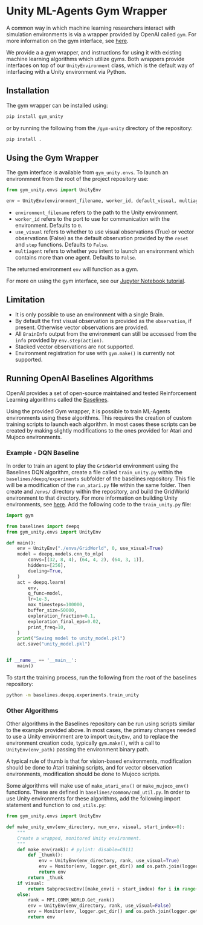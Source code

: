 # Unity ML-Agents Gym Wrapper

A common way in which machine learning researchers interact with simulation
environments is via a wrapper provided by OpenAI called `gym`. For more
information on the gym interface, see [here](https://github.com/openai/gym).

We provide a a gym wrapper, and instructions for using it with existing machine
learning algorithms which utilize gyms. Both wrappers provide interfaces on top
of our `UnityEnvironment` class, which is the default way of interfacing with a
Unity environment via Python.

## Installation

The gym wrapper can be installed using:

```sh
pip install gym_unity
```

or by running the following from the `/gym-unity` directory of the repository:

```sh
pip install .
```

## Using the Gym Wrapper

The gym interface is available from `gym_unity.envs`. To launch an environmnent
from the root of the project repository use:

```python
from gym_unity.envs import UnityEnv

env = UnityEnv(environment_filename, worker_id, default_visual, multiagent)
```

* `environment_filename` refers to the path to the Unity environment.
* `worker_id` refers to the port to use for communication with the environment.
  Defaults to `0`.
* `use_visual` refers to whether to use visual observations (True) or vector
  observations (False) as the default observation provided by the `reset` and
  `step` functions. Defaults to `False`.
* `multiagent` refers to whether you intent to launch an environment which
  contains more than one agent. Defaults to `False`.

The returned environment `env` will function as a gym.

For more on using the gym interface, see our
[Jupyter Notebook tutorial](../notebooks/getting-started-gym.ipynb).

## Limitation

* It is only possible to use an environment with a single Brain.
* By default the first visual observation is provided as the `observation`, if
  present. Otherwise vector observations are provided.
* All `BrainInfo` output from the environment can still be accessed from the
  `info` provided by `env.step(action)`.
* Stacked vector observations are not supported.
* Environment registration for use with `gym.make()` is currently not supported.

## Running OpenAI Baselines Algorithms

OpenAI provides a set of open-source maintained and tested Reinforcement
Learning algorithms called the [Baselines](https://github.com/openai/baselines).

Using the provided Gym wrapper, it is possible to train ML-Agents environments
using these algorithms. This requires the creation of custom training scripts to
launch each algorithm. In most cases these scripts can be created by making
slightly modifications to the ones provided for Atari and Mujoco environments.

### Example - DQN Baseline

In order to train an agent to play the `GridWorld` environment using the
Baselines DQN algorithm, create a file called `train_unity.py` within the
`baselines/deepq/experiments` subfolder of the baselines repository. This file
will be a modification of the `run_atari.py` file within the same folder. Then
create and `/envs/` directory within the repository, and build the GridWorld
environment to that directory. For more information on building Unity
environments, see [here](../docs/Learning-Environment-Executable.md). Add the
following code to the `train_unity.py` file:

```python
import gym

from baselines import deepq
from gym_unity.envs import UnityEnv

def main():
    env = UnityEnv("./envs/GridWorld", 0, use_visual=True)
    model = deepq.models.cnn_to_mlp(
        convs=[(32, 8, 4), (64, 4, 2), (64, 3, 1)],
        hiddens=[256],
        dueling=True,
    )
    act = deepq.learn(
        env,
        q_func=model,
        lr=1e-3,
        max_timesteps=100000,
        buffer_size=50000,
        exploration_fraction=0.1,
        exploration_final_eps=0.02,
        print_freq=10,
    )
    print("Saving model to unity_model.pkl")
    act.save("unity_model.pkl")


if __name__ == '__main__':
    main()
```

To start the training process, run the following from the root of the baselines
repository:

```sh
python -m baselines.deepq.experiments.train_unity
```

### Other Algorithms

Other algorithms in the Baselines repository can be run using scripts similar to
the example provided above. In most cases, the primary changes needed to use a
Unity environment are to import `UnityEnv`, and to replace the environment
creation code, typically `gym.make()`, with a call to `UnityEnv(env_path)`
passing the environment binary path.

A typical rule of thumb is that for vision-based environments, modification
should be done to Atari training scripts, and for vector observation
environments, modification should be done to Mujoco scripts.

Some algorithms will make use of `make_atari_env()` or `make_mujoco_env()`
functions. These are defined in `baselines/common/cmd_util.py`. In order to use
Unity environments for these algorithms, add the following import statement and
function to `cmd_utils.py`:

```python
from gym_unity.envs import UnityEnv

def make_unity_env(env_directory, num_env, visual, start_index=0):
    """
    Create a wrapped, monitored Unity environment.
    """
    def make_env(rank): # pylint: disable=C0111
        def _thunk():
            env = UnityEnv(env_directory, rank, use_visual=True)
            env = Monitor(env, logger.get_dir() and os.path.join(logger.get_dir(), str(rank)))
            return env
        return _thunk
    if visual:
        return SubprocVecEnv([make_env(i + start_index) for i in range(num_env)])
    else:
        rank = MPI.COMM_WORLD.Get_rank()
        env = UnityEnv(env_directory, rank, use_visual=False)
        env = Monitor(env, logger.get_dir() and os.path.join(logger.get_dir(), str(rank)))
        return env

```
